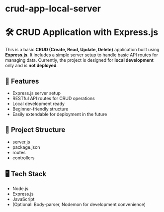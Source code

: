 # crud-app-local-server
# 🛠️ CRUD Application with Express.js

This is a basic **CRUD (Create, Read, Update, Delete)** application built using **Express.js**. It includes a simple server setup to handle basic API routes for managing data. Currently, the project is designed for **local development** only and is **not deployed**.

## 🚀 Features
- Express.js server setup  
- RESTful API routes for CRUD operations  
- Local development ready  
- Beginner-friendly structure  
- Easily extendable for deployment in the future  

## 📁 Project Structure
- server.js
- package.json
- routes
- controllers

## 🖥️ Tech Stack
- Node.js  
- Express.js  
- JavaScript  
- (Optional: Body-parser, Nodemon for development convenience)  
